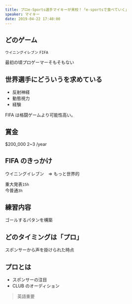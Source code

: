 ```yaml
---
title: プロe-Sports選手マイキーが来校！「e-sportsで食べていく」
speaker: マイキー
date: 2019-04-22 17:40:00
---
```


## どのゲーム

`ウイニングイレブン`
`FIFA`

最初の頃プロゲーマーそもそもない

## 世界選手にどういうを求めている

- 反射神経
- 動態視力
- 経験

FIFA は格闘ゲームより可能性高い。

## 賞金

\$200_000 2~3 /year

## FIFA のきっかけ

ウイニングイレブン　=> もっと世界的

重大発表`15h`  
今普通`3h`

## 練習内容

ゴールするパタンを構築

## どのタイミングは「プロ」

スポンサーから声を掛けられた時点

## プロとは

- スポンサーの注目
- CLUB のオーディション

> 英語重要
